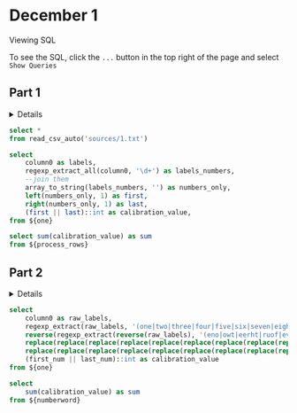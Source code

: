# December 1

<Alert status=info>
Viewing SQL

To see the SQL, click the `...` button in the top right of the page and select `Show Queries`
</Alert>


## Part 1

<Details title="Full Problem Text">

--- Day 1: Trebuchet?! ---

Something is wrong with global snow production, and you've been selected to take a look. The Elves have even given you a map; on it, they've used stars to mark the top fifty locations that are likely to be having problems.

You've been doing this long enough to know that to restore snow operations, you need to check all fifty stars by December 25th.

Collect stars by solving puzzles. Two puzzles will be made available on each day in the Advent calendar; the second puzzle is unlocked when you complete the first. Each puzzle grants one star. Good luck!

You try to ask why they can't just use a weather machine ("not powerful enough") and where they're even sending you ("the sky") and why your map looks mostly blank ("you sure ask a lot of questions") and hang on did you just say the sky ("of course, where do you think snow comes from") when you realize that the Elves are already loading you into a trebuchet ("please hold still, we need to strap you in").

As they're making the final adjustments, they discover that their calibration document (your puzzle input) has been amended by a very young Elf who was apparently just excited to show off her art skills. Consequently, the Elves are having trouble reading the values on the document.

The newly-improved calibration document consists of lines of text; each line originally contained a specific calibration value that the Elves now need to recover. On each line, the calibration value can be found by combining the first digit and the last digit (in that order) to form a single two-digit number.

For example:

|  |
| :- | 
| 1abc2 |
| pqr3stu8vwx | 
| a1b2c3d4e5f | 
| treb7uchet | 

In this example, the calibration values of these four lines are 12, 38, 15, and 77. Adding these together produces 142.

Consider your entire calibration document. What is the sum of all of the calibration values?


</Details>






```sql one
select * 
from read_csv_auto('sources/1.txt')
```

```sql process_rows
select 
    column0 as labels,
    regexp_extract_all(column0, '\d+') as labels_numbers,
    --join them
    array_to_string(labels_numbers, '') as numbers_only,
    left(numbers_only, 1) as first,
    right(numbers_only, 1) as last,
    (first || last)::int as calibration_value,
from ${one}
```


<DataTable data={process_rows}/>

```sql all_rows_sum
select sum(calibration_value) as sum
from ${process_rows}
```

<BigValue
    data={all_rows_sum}
    value=sum
    fmt="#,##0"
/>

## Part 2

<Details title="Full Problem Text">

--- Part Two ---

Your calculation isn't quite right. It looks like some of the digits are actually spelled out with letters: one, two, three, four, five, six, seven, eight, and nine also count as valid "digits".

Equipped with this new information, you now need to find the real first and last digit on each line. For example:

||
| :- |
| two1nine |
| eightwothree  |
| abcone2threexyz |
| xtwone3four |
| 4nineeightseven2 |
| zoneight234 |
| 7pqrstsixteen |

In this example, the calibration values are 29, 83, 13, 24, 42, 14, and 76. Adding these together produces 281.

What is the sum of all of the calibration values?

</Details>


```sql numberword
select
    column0 as raw_labels,
    regexp_extract(raw_labels, '(one|two|three|four|five|six|seven|eight|nine|1|2|3|4|5|6|7|8|9).*?') as first,
    reverse(regexp_extract(reverse(raw_labels), '(eno|owt|eerht|ruof|evif|xis|neves|thgie|enin|1|2|3|4|5|6|7|8|9).*?')) as last,
    replace(replace(replace(replace(replace(replace(replace(replace(replace(first,'one',1),'two',2),'three',3),'four',4),'five',5),'six',6),'seven',7),'eight',8),'nine',9) as first_num,
    replace(replace(replace(replace(replace(replace(replace(replace(replace(last,'one',1),'two',2),'three',3),'four',4),'five',5),'six',6),'seven',7),'eight',8),'nine',9) as last_num,
    (first_num || last_num)::int as calibration_value
from ${one}
```

<DataTable data={numberword}/>

```sql pt2_all_rows_sum
select 
    sum(calibration_value) as sum
from ${numberword}
```

<BigValue
    data={pt2_all_rows_sum}
    value=sum
    fmt="#,##0"
/>


